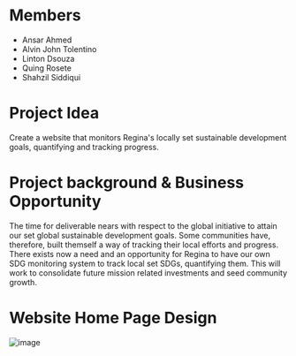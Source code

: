 # Members
- Ansar Ahmed
- Alvin John Tolentino
- Linton Dsouza
- Quing Rosete
- Shahzil Siddiqui

# Project Idea
Create a website that monitors Regina's locally set sustainable development goals, quantifying and tracking progress.

# Project background & Business Opportunity
The time for deliverable nears with respect to the global initiative to attain our set global sustainable development goals. Some communities have, therefore, built themself a way of tracking their local efforts and progress. There exists now a need and an opportunity for Regina to have our own SDG monitoring system to track local set SDGs, quantifying them. This will work to consolidate future mission related investments and seed community growth. 

# Website Home Page Design
![image](https://github.com/user-attachments/assets/24a49357-aaa6-4ff5-ac9a-70fbc19f4a30)
